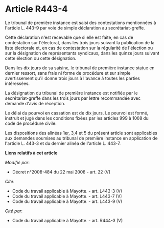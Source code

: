 # Article R443-4

Le tribunal de première instance est saisi des contestations mentionnées à l'article L. 443-9 par voie de simple déclaration
au secrétariat-greffe. 

Cette déclaration n'est recevable que si elle est faite, en cas de contestation sur l'électorat, dans les trois jours suivant
la publication de la liste électorale et, en cas de contestation sur la régularité de l'élection ou sur la désignation de
représentants syndicaux, dans les quinze jours suivant cette élection ou cette désignation. 

Dans les dix jours de sa saisine, le tribunal de première instance statue en dernier ressort, sans frais ni forme de
procédure et sur simple avertissement qu'il donne trois jours à l'avance à toutes les parties intéressées. 

La désignation du tribunal de première instance est notifiée par le secrétariat-greffe dans les trois jours par lettre
recommandée avec demande d'avis de réception. 

Le délai du pourvoi en cassation est de dix jours. Le pourvoi est formé, instruit et jugé dans les conditions fixées par les
articles 999 à 1008 du code de procédure civile. 

Les dispositions des alinéas 1er, 3,4 et 5 du présent article sont applicables aux demandes soumises au tribunal de première
instance en application de l'article L. 443-3 et du dernier alinéa de l'article L. 443-7.

**Liens relatifs à cet article**

_Modifié par_:

  - Décret n°2008-484 du 22 mai 2008 - art. 22 (V)

_Cite_:

  - Code du travail applicable à Mayotte. - art. L443-3 (V)
  - Code du travail applicable à Mayotte. - art. L443-7 (V)
  - Code du travail applicable à Mayotte. - art. L443-9 (V)

_Cité par_:

  - Code du travail applicable à Mayotte. - art. R444-3 (V)
